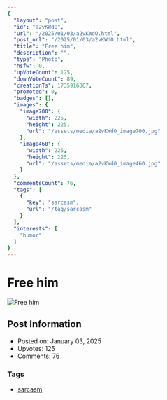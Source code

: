 ```yaml
---
{
  "layout": "post",
  "id": "a2vKWdO",
  "url": "/2025/01/03/a2vKWdO.html",
  "post_url": "/2025/01/03/a2vKWdO.html",
  "title": "Free him",
  "description": "",
  "type": "Photo",
  "nsfw": 0,
  "upVoteCount": 125,
  "downVoteCount": 89,
  "creationTs": 1735916367,
  "promoted": 0,
  "badges": [],
  "images": {
    "image700": {
      "width": 225,
      "height": 225,
      "url": "/assets/media/a2vKWdO_image700.jpg"
    },
    "image460": {
      "width": 225,
      "height": 225,
      "url": "/assets/media/a2vKWdO_image460.jpg"
    }
  },
  "commentsCount": 76,
  "tags": [
    {
      "key": "sarcasm",
      "url": "/tag/sarcasm"
    }
  ],
  "interests": [
    "humor"
  ]
}
---
```


# Free him

![Free him](/assets/media/a2vKWdO_image700.jpg)

## Post Information

- Posted on: January 03, 2025
- Upvotes: 125
- Comments: 76

### Tags

- [sarcasm](/tag/sarcasm)
